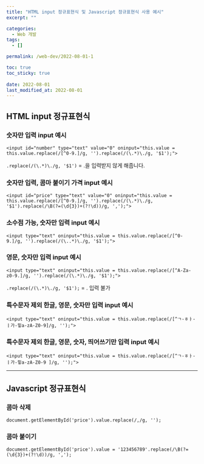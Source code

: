 ```yaml
---
title: "HTML input 정규표현식 및 Javascript 정규표현식 사용 예시"
excerpt: ""

categories:
  - Web 개발
tags:
  - []

permalink: /web-dev/2022-08-01-1

toc: true
toc_sticky: true
 
date: 2022-08-01
last_modified_at: 2022-08-01
---
```


## HTML input 정규표현식

### 숫자만 입력 input 예시
```
<input id="number" type="text" value="0" oninput="this.value = this.value.replace(/[^0-9.]/g, '').replace(/(\.*)\./g, '$1');">
```
`.replace(/(\.*)\./g, '$1')` = .을 입력받지 않게 해줍니다.

### 숫자만 입력, 콤마 붙이기 가격 input 예시
```
<input id="price" type="text" value="0" oninput="this.value = this.value.replace(/[^0-9.]/g, '').replace(/(\.*)\./g, '$1').replace(/\B(?=(\d{3})+(?!\d))/g, ',');">
```

### 소수점 가능, 숫자만 입력 input 예시
```
<input type="text" oninput="this.value = this.value.replace(/[^0-9.]/g, '').replace(/(\..*)\./g, '$1');">
```

### 영문, 숫자만 입력 input 예시
```
<input type="text" oninput="this.value = this.value.replace(/[^A-Za-z0-9.]/g, '').replace(/(\.*)\./g, '$1');">
```
`.replace(/(\.*)\./g, '$1');` = . 입력 불가

### 특수문자 제외 한글, 영문, 숫자만 입력 input 예시
```
<input type="text" oninput="this.value = this.value.replace(/[^ㄱ-ㅎㅏ-ㅣ가-힣a-zA-Z0-9]/g, '');">
```

### 특수문자 제외 한글, 영문, 숫자, 띄어쓰기만 입력 input 예시
```
<input type="text" oninput="this.value = this.value.replace(/[^ㄱ-ㅎㅏ-ㅣ가-힣a-zA-Z0-9 ]/g, '');">
```

---

## Javascript 정규표현식

### 콤마 삭제
```
document.getElementById('price').value.replace(/,/g, '');
```

### 콤마 붙이기
```
document.getElementById('price').value = '123456789'.replace(/\B(?=(\d{3})+(?!\d))/g, ',');
```
